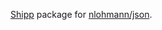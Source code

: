 [Shipp](https://github.com/linkdd/shipp) package for
[nlohmann/json](https://github.com/nlohmann/json).
